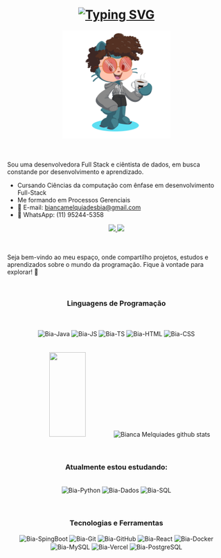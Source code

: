 
<!-- Título principal -->
<div align='center'><h1> <a href="https://git.io/typing-svg"><img src="https://readme-typing-svg.demolab.com?font=Fira+Code&weight=600&pause=1000&color=FF69B4&width=435&lines=Ooi!+Sou+a+Bianca!+;Desenvolvedora+FullStack+;Cientista+de+Dados+" alt="Typing SVG" /></a> </h1></div>

<!-- Foto Octocat -->
<div align="center">
    <img width="250" title="lofi study" src="https://github.com/BiancaMelquiades/BiancaMelquiades/blob/main/octocat-1696612266108.png"/>
</div><br>

<!-- Resumo Profissional -->
<div><p> <br>
Sou uma desenvolvedora Full Stack e ciêntista de dados, em busca constande por desenvolvimento e aprendizado.

- Cursando Ciências da computação com ênfase em desenvolvimento Full-Stack
- Me formando em Processos Gerenciais
- 📧 E-mail: biancamelquiadesbia@gmail.com
- 📱 WhatsApp: (11) 95244-5358

<!-- LinkedIn e Vídeo de apresentação -->
  <div align='center'>  
  <a href="https://www.linkedin.com/in/bianca-melquiades/" target="_blank">
  <img src="https://img.shields.io/badge/-LinkedIn-%230077B5?style=for-the-badge&logo=linkedin&logoColor=white" target="_blank">
  </a>
  <a href="https://www.youtube.com/watch?v=2pGfvkl20Tw" target="_blank">
  <img src="https://img.shields.io/badge/-Vídeo%20de%20Apresentação-FF0000?style=for-the-badge&logo=youtube&logoColor=white" target="_blank">
  </a>
  </div>
  <br></br>

Seja bem-vindo ao meu espaço, onde compartilho projetos, estudos e aprendizados sobre o mundo da programação. Fique à vontade para explorar! 🚀</p></div><br>


<!-- Título - Linguegens de programação -->
<h3 align='center'>Linguagens de Programação</h3>
<br></br>

<!-- Ícones linguagens principais -->
<div align="center" style="display: inline_block">
  <img align="center" alt="Bia-Java" loading="lazy" height="25" src="https://img.shields.io/badge/-Java-007396?style=for-the-badge&logo=java&logoColor=white">
  <img align="center" alt="Bia-JS" loading="lazy" height="25" src="https://img.shields.io/badge/-JavaScript-F7DF1E?style=for-the-badge&logo=javascript&logoColor=black">
  <img align="center" alt="Bia-TS" loading="lazy" height="25" src="https://img.shields.io/badge/-TypeScript-3178C6?style=for-the-badge&logo=typescript&logoColor=white">
  <img align="center" alt="Bia-HTML" loading="lazy" height="25" src="https://img.shields.io/badge/-HTML-E34F26?style=for-the-badge&logo=html5&logoColor=white">
  <img align="center" alt="Bia-CSS" height="25" src="https://img.shields.io/badge/-CSS-1572B6?style=for-the-badge&logo=css3&logoColor=white">
</div>
<br></br>

<!-- Quadro - Linguagens Principais -->
<div align="center">
  <img width="41%" height="195px" src="https://github-readme-stats.vercel.app/api/top-langs/?username=BiancaMelquiades&layout=compact&langs_count=7&_border=true&title_color=ff91a4&text_color=ff91a4&bg_color=0d1117" />
  <img width="49%" height="195px" src="https://github-readme-stats.vercel.app/api?username=BiancaMelquiades&show_icons=true&count_private=true&hide_border=true&title_color=ff91a4&icon_color=ff91a4&text_color=c9d1d9&bg_color=0d1117" alt="Bianca Melquiades github stats" /> <br>
  <br></br>


<!-- Título - Estudando -->
<h3 align='center'>Atualmente estou estudando:</h3>

<!-- Ícones Estudando -->
<div align='center'style="display: inline_block"><br>
  <img align='center'alt="Bia-Python" loading="lazy" height="25" src="https://img.shields.io/badge/-Python-3776AB?style=for-the-badge&logo=python&logoColor=white">
  <img align='center'alt="Bia-Dados" loading="lazy" height="25" src="https://img.shields.io/badge/-Ci%C3%AAncia%20de%20Dados-008272?style=for-the-badge&logo=datacamp&logoColor=white">
  <img align='center'alt="Bia-SQL" loading="lazy" height="25" src="https://img.shields.io/badge/-SQL-4479A1?style=for-the-badge&logo=mysql&logoColor=white">
</div>
    <br><br>

 
<!-- Título - Tecnologias e Ferramentas -->
<h3 align='center'>Tecnologias e Ferramentas</h3>

<!-- Ícones Tecnologias e Ferramentas -->
<div align="center" style="display: inline_block">
  <img align="center" alt="Bia-SpingBoot" loading="lazy" height="25" src="https://img.shields.io/badge/-Spring%20Boot-6DB33F?style=for-the-badge&logo=spring-boot&logoColor=white">
  <img align="center" alt="Bia-Git" loading="lazy" height="25" src="https://img.shields.io/badge/-Git-F05032?style=for-the-badge&logo=git&logoColor=white">
  <img align="center" alt="Bia-GitHub" loading="lazy" height="25" src="https://img.shields.io/badge/-GitHub-181717?style=for-the-badge&logo=github&logoColor=white">
  <img align="center" alt="Bia-React" loading="lazy" height="25" src="https://img.shields.io/badge/-React-61DAFB?style=for-the-badge&logo=react&logoColor=black">
  <img align="center" alt="Bia-Docker" height="25" src="https://img.shields.io/badge/-Docker-2496ED?style=for-the-badge&logo=docker&logoColor=white">
  <img align="center" alt="Bia-MySQL" loading="lazy" height="25" src="https://img.shields.io/badge/-MySQL-4479A1?style=for-the-badge&logo=mysql&logoColor=white">
  <img align="center" alt="Bia-Vercel" loading="lazy" height="25" src="https://img.shields.io/badge/-Vercel-000000?style=for-the-badge&logo=vercel&logoColor=white">
  <img align="center" alt="Bia-PostgreSQL" height="25" src="https://img.shields.io/badge/-PostgreSQL-336791?style=for-the-badge&logo=postgresql&logoColor=white">
  </div>


